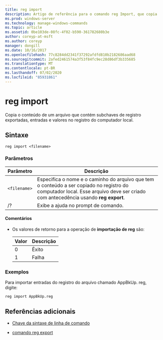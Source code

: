 ```yaml
---
title: reg import
description: Artigo de referência para o comando reg Import, que copia o conteúdo de um arquivo que contém subchaves de registro exportadas, entradas e valores no registro do computador local.
ms.prod: windows-server
ms.technology: manage-windows-commands
ms.topic: article
ms.assetid: 0be103de-08fc-4f02-b590-361782680b3e
author: coreyp-at-msft
ms.author: coreyp
manager: dongill
ms.date: 10/16/2017
ms.openlocfilehash: 77c8284dd2341f37292afdfd810b2182686aad68
ms.sourcegitcommit: 2afed2461574a3f53f84fc9ec28d86df3b335685
ms.translationtype: MT
ms.contentlocale: pt-BR
ms.lasthandoff: 07/02/2020
ms.locfileid: "85931861"
---
```

# <a name="reg-import"></a>reg import

Copia o conteúdo de um arquivo que contém subchaves de registro exportadas, entradas e valores no registro do computador local.

## <a name="syntax"></a>Sintaxe

```
reg import <filename>
```

### <a name="parameters"></a>Parâmetros

| Parâmetro | Descrição |
|--|--|
| `<filename>` | Especifica o nome e o caminho do arquivo que tem o conteúdo a ser copiado no registro do computador local. Esse arquivo deve ser criado com antecedência usando **reg export**. |
| /? | Exibe a ajuda no prompt de comando. |

#### <a name="remarks"></a>Comentários

- Os valores de retorno para a operação de **importação de reg** são:

    | Valor | Descrição |
    |--|--|
    | 0 | Êxito |
    | 1 | Falha |

### <a name="examples"></a>Exemplos

Para importar entradas do registro do arquivo chamado AppBkUp. reg, digite:

```
reg import AppBkUp.reg
```

## <a name="additional-references"></a>Referências adicionais

- [Chave da sintaxe de linha de comando](command-line-syntax-key.md)

- [comando reg export](reg-export.md)
